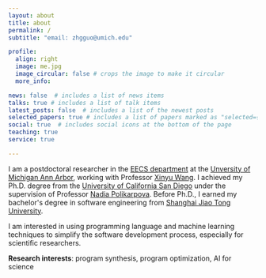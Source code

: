 ```yaml
---
layout: about
title: about
permalink: /
subtitle: "email: zhgguo@umich.edu"

profile:
  align: right
  image: me.jpg
  image_circular: false # crops the image to make it circular
  more_info:

news: false  # includes a list of news items
talks: true # includes a list of talk items
latest_posts: false  # includes a list of the newest posts
selected_papers: true # includes a list of papers marked as "selected={true}"
social: true  # includes social icons at the bottom of the page
teaching: true
service: true

---
```


I am a postdoctoral researcher in the [EECS department](https://cse.engin.umich.edu/) at the [Unversity of Michigan Ann Arbor](https://umich.edu/), working with Professor [Xinyu Wang](https://web.eecs.umich.edu/~xwangsd). I achieved my Ph.D. degree from the [University of California San Diego](https://www.ucsd.edu) under the supervision of Professor [Nadia Polikarpova](https://cseweb.ucsd.edu/~npolikarpova). Before Ph.D., I earned my bachelor's degree in software engineering from [Shanghai Jiao Tong University](https://www.sjtu.edu.cn).

I am interested in using programming language and machine learning techniques to simplify the software development process, especially for scientific researchers.

**Research interests**: program synthesis, program optimization, AI for science
